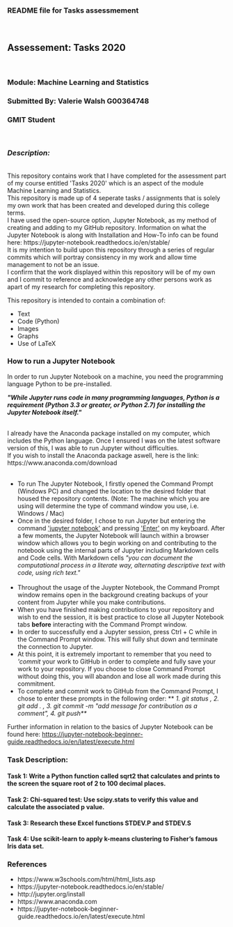 ### README file for Tasks assessmement

</br>

## Assessement: Tasks 2020

</br>

### Module: Machine Learning and Statistics

### Submitted By: Valerie Walsh G00364748
### GMIT Student

</br>

### <i>Description:</i> 
<br>
This repository contains work that I have completed for the assessment part of my course entitled 'Tasks 2020' which is an aspect of the module Machine Learning and Statistics. 
<br>
This repository is made up of 4 seperate tasks / assignments that is solely my own work that has been created and developed during this college terms. 
<br>
I have used the open-source option, Jupyter Notebook, as my method of creating and adding to my GitHub repository. Information on what the Jupyter Notebook is along with Installation and How-To info can be found here: https://jupyter-notebook.readthedocs.io/en/stable/
<br>
It is my intention to build upon this repository through a series of regular commits which will portray consistency in my work and allow time management to not be an issue. 
<br>
I confirm that the work displayed within this repository will be of my own and I commit to reference and acknowledge any other persons work as apart of my research for completing this repository.
<br>

This repository is intended to contain a combination of: </br>
<ul>
  <li>Text</li>
  <li>Code (Python)</li>
  <li>Images</li>
  <li>Graphs</li>
  <li>Use of LaTeX</li>
</ul>

### How to run a Jupyter Notebook
In order to run Jupyter Notebook on a machine, you need the programming language Python to be pre-installed. <br>

<p><strong><i>"While Jupyter runs code in many programming languages, Python is a requirement (Python 3.3 or greater, or Python 2.7) for installing the Jupyter Notebook itself."</i></strong></p>
<br>
I already have the Anaconda package installed on my computer, which includes the Python language. Once I ensured I was on the latest software version of this, I was able to run Jupyter without difficulties.<br>
If you wish to install the Anaconda package aswell, here is the link: https://www.anaconda.com/download
<br><br>
<ul>
    <li>To run The Jupyter Notebook, I firstly opened the Command Prompt (Windows PC) and changed the location to the desired folder that housed the repository contents. (Note: The machine which you are using will determine the type of command window you use, i.e. Windows / Mac) </li>
    <li>Once in the desired folder, I chose to run Jupyter but entering the command <ins>'jupyter notebook'</ins> and pressing <ins>'Enter'</ins> on my keyboard. After a few moments, the Jupyter Notebook will launch within a browser window which allows you to begin working on and contributing to the notebook using the internal parts of Jupyter including Markdown cells and Code cells. With Markdown cells <i>"you can document the computational process in a literate way, alternating descriptive text with code, using rich text."</i> </li> <br>
    <li>Throughout the usage of the Juypter Notebook, the Command Prompt window remains open in the background creating backups of your content from Jupyter while you make contributions.</li>
    <li>When you have finished making contributions to your repository and wish to end the session, it is best practice to close all Jupyter Notebook tabs <strong>before</strong> interacting with the Command Prompt window.</li>
    <li>In order to successfully end a Jupyter session, press Ctrl + C while in the Command Prompt window. This will fully shut down and terminate the connection to Jupyter.</li>
    <li>At this point, it is extremely important to remember that you need to <i>'commit</i> your work to GitHub in order to complete and fully save your work to your repository. If you choose to close Command Prompt without doing this, you will abandon and lose all work made during this commitment.</li>
    <li>To complete and commit work to GitHub from the Command Prompt, I chose to enter these prompts in the following order: **<i> 1. git status , 2. git add . , 3. git commit -m "add message for contribution as a comment", 4. git push**</i> </li>
</ul>

Further information in relation to the basics of Jupyter Notebook can be found here: https://jupyter-notebook-beginner-guide.readthedocs.io/en/latest/execute.html
<br>

### Task Description:

#### Task 1: Write a Python function called sqrt2 that calculates and prints to the screen the square root of 2 to 100 decimal places.
#### Task 2: Chi-squared test: Use scipy.stats to verify this value and calculate the associated p value.
#### Task 3: Research these Excel functions STDEV.P and STDEV.S
#### Task 4: Use scikit-learn to apply k-means clustering to Fisher’s famous Iris data set.


### References
<ul>
  <li> https://www.w3schools.com/html/html_lists.asp </li>
  <li> https://jupyter-notebook.readthedocs.io/en/stable/ </li>
  <li> http://jupyter.org/install </li>
  <li> https://www.anaconda.com </li>
  <li> https://jupyter-notebook-beginner-guide.readthedocs.io/en/latest/execute.html </li>
</ul>
</br>

